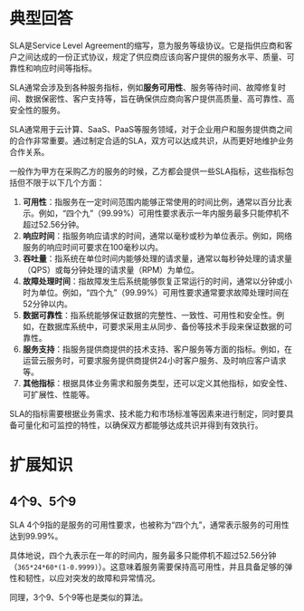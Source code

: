 # 典型回答


SLA是Service Level Agreement的缩写，意为服务等级协议。它是指供应商和客户之间达成的一份正式协议，规定了供应商应该向客户提供的服务水平、质量、可靠性和响应时间等指标。



SLA通常会涉及到各种服务指标，例如**服务可用性**、服务等待时间、故障修复时间、数据保密性、客户支持等，旨在确保供应商向客户提供高质量、高可靠性、高安全性的服务。



SLA通常用于云计算、SaaS、PaaS等服务领域，对于企业用户和服务提供商之间的合作非常重要。通过制定合适的SLA，双方可以达成共识，从而更好地维护业务合作关系。



一般作为甲方在采购乙方的服务的时候，乙方都会提供一些SLA指标，这些指标包括但不限于以下几个方面：



1. **可用性**：指服务在一定时间范围内能够正常使用的时间比例，通常以百分比表示。例如，“四个九”（99.99%）可用性要求表示一年内服务最多只能停机不超过52.56分钟。
2. **响应时间**：指服务响应请求的时间，通常以毫秒或秒为单位表示。例如，网络服务的响应时间可要求在100毫秒以内。
3. **吞吐量**：指系统在单位时间内能够处理的请求量，通常以每秒钟处理的请求量（QPS）或每分钟处理的请求量（RPM）为单位。
4. **故障处理时间**：指故障发生后系统能够恢复正常运行的时间，通常以分钟或小时为单位。例如，“四个九”（99.99%）可用性要求通常要求故障处理时间在52分钟以内。
5. **数据可靠性**：指系统能够保证数据的完整性、一致性、可用性和安全性。例如，在数据库系统中，可要求采用主从同步、备份等技术手段来保证数据的可靠性。
6. **服务支持**：指服务提供商提供的技术支持、客户服务等方面的指标。例如，在运营云服务时，可要求服务提供商提供24小时客户服务、及时响应客户请求等。
7. **其他指标**：根据具体业务需求和服务类型，还可以定义其他指标，如安全性、可扩展性、性能等。

SLA的指标需要根据业务需求、技术能力和市场标准等因素来进行制定，同时要具备可量化和可监控的特性，以确保双方都能够达成共识并得到有效执行。





# 扩展知识


## 4个9、5个9


SLA 4个9指的是服务的可用性要求，也被称为“四个九”，通常表示服务的可用性达到99.99%。



具体地说，四个九表示在一年的时间内，服务最多只能停机不超过52.56分钟（`365*24*60*(1-0.9999)`）。这意味着服务需要保持高可用性，并且具备足够的弹性和韧性，以应对突发的故障和异常情况。



同理，3个9、5个9等也是类似的算法。

